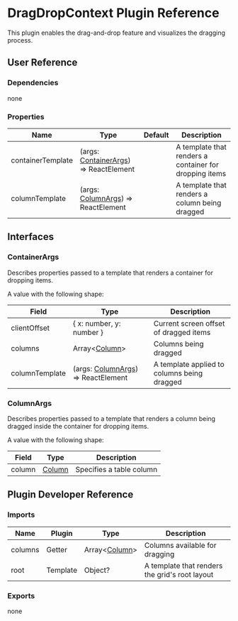 # DragDropContext Plugin Reference

This plugin enables the drag-and-drop feature and visualizes the dragging process.

## User Reference

### Dependencies

none

### Properties

Name | Type | Default | Description
-----|------|---------|------------
containerTemplate | (args: [ContainerArgs](#container-args)) => ReactElement | | A template that renders a container for dropping items
columnTemplate | (args: [ColumnArgs](#column-args)) => ReactElement | | A template that renders a column being dragged

## Interfaces

### <a name="container-args"></a>ContainerArgs

Describes properties passed to a template that renders a container for dropping items.

A value with the following shape:

Field | Type | Description
------|------|------------
clientOffset | { x: number, y: number } | Current screen offset of dragged items
columns | Array&lt;[Column](grid.md#column)&gt; | Columns being dragged
columnTemplate | (args: [ColumnArgs](#column-args)) => ReactElement | A template applied to columns being dragged

### <a name="column-args"></a>ColumnArgs

Describes properties passed to a template that renders a column being dragged inside the container for dropping items.

A value with the following shape:

Field | Type | Description
------|------|------------
column | [Column](grid.md#column) | Specifies a table column

## Plugin Developer Reference

### Imports

Name | Plugin | Type | Description
-----|--------|------|------------
columns | Getter | Array&lt;[Column](grid.md#column)&gt; | Columns available for dragging
root | Template | Object? | A template that renders the grid's root layout

### Exports

none

